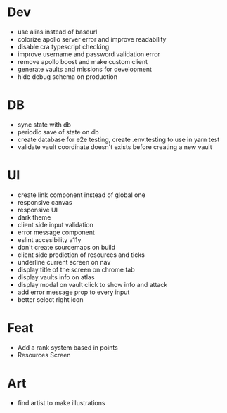 # Dev

- use alias instead of baseurl
- colorize apollo server error and improve readability
- disable cra typescript checking
- improve username and password validation error
- remove apollo boost and make custom client
- generate vaults and missions for development
- hide debug schema on production

# DB

- sync state with db
- periodic save of state on db
- create database for e2e testing, create .env.testing to use in yarn test
- validate vault coordinate doesn't exists before creating a new vault

# UI

- create <a> link component instead of global one
- responsive canvas
- responsive UI
- dark theme
- client side input validation
- error message component
- eslint accesibility a11y
- don't create sourcemaps on build
- client side prediction of resources and ticks
- underline current screen on nav
- display title of the screen on chrome tab
- display vaults info on atlas
- display modal on vault click to show info and attack
- add error message prop to every input
- better select right icon

# Feat

- Add a rank system based in points
- Resources Screen

# Art

- find artist to make illustrations
